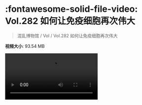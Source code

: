 # :fontawesome-solid-file-video: Vol.282 如何让免疫细胞再次伟大

> 混乱博物馆 / Vol / Vol.282 如何让免疫细胞再次伟大

**视频大小**: 93.54 MB

<div class="video"><video src="https://file.hsyhx.top/archive/混乱博物馆/Vol/Vol.282 如何让免疫细胞再次伟大.mp4" controls preload>🤔 您的浏览器不支持 video 标签</video></div>